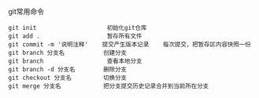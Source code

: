 
git常用命令

    git init                    初始化git仓库
    git add .                   暂存所有文件
    git commit -m '说明注释'    提交产生版本记录    每次提交，把暂存区内容快照一份
    git branch 分支名           创建分支
    git branch                  查看本地分支
    git branch -d 分支名        删除分支
    git checkout 分支名         切换分支
    git merge 分支名            把分支提交历史记录合并到当前所在分支
